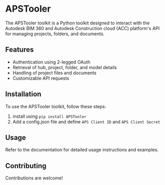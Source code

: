 # APSTooler

The APSTooler toolkit is a Python toolkit designed to interact with the Autodesk BIM 360 and Autodesk Construction cloud (ACC) platform's API for managing projects, folders, and documents.

## Features

- Authentication using 2-legged OAuth
- Retrieval of hub, project, folder, and model details
- Handling of project files and documents
- Customizable API requests

## Installation

To use the APSTooler toolkit, follow these steps:

1. install using `pip install APSTooler`
3. Add a config.json file and define `APS Client ID`  and `APS Client Secret`

## Usage

Refer to the documentation for detailed usage instructions and examples.

## Contributing

Contributions are welcome!
